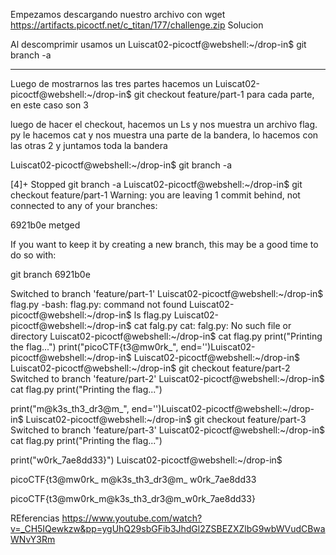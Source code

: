 Empezamos descargando nuestro archivo con 
wget https://artifacts.picoctf.net/c_titan/177/challenge.zip
Solucion

Al descomprimir usamos un 
Luiscat02-picoctf@webshell:~/drop-in$ git  branch -a 


------------------------
Luego de mostrarnos las tres partes hacemos un Luiscat02-picoctf@webshell:~/drop-in$ git checkout feature/part-1 
para cada parte, en este caso son 3

luego de hacer el checkout, hacemos un Ls y nos muestra un archivo flag. py 
le hacemos cat y nos muestra una parte de la bandera, lo hacemos con las otras 2 y juntamos toda la bandera 


Luiscat02-picoctf@webshell:~/drop-in$ git  branch -a 

[4]+  Stopped                 git branch -a
Luiscat02-picoctf@webshell:~/drop-in$ git checkout feature/part-1
Warning: you are leaving 1 commit behind, not connected to
any of your branches:

  6921b0e metged

If you want to keep it by creating a new branch, this may be a good time
to do so with:

 git branch <new-branch-name> 6921b0e

Switched to branch 'feature/part-1'
Luiscat02-picoctf@webshell:~/drop-in$ flag.py
-bash: flag.py: command not found
Luiscat02-picoctf@webshell:~/drop-in$ ls
flag.py
Luiscat02-picoctf@webshell:~/drop-in$ cat falg.py
cat: falg.py: No such file or directory
Luiscat02-picoctf@webshell:~/drop-in$ cat flag.py
print("Printing the flag...")
print("picoCTF{t3@mw0rk_", end='')Luiscat02-picoctf@webshell:~/drop-in$ 
Luiscat02-picoctf@webshell:~/drop-in$ 
Luiscat02-picoctf@webshell:~/drop-in$ git checkout feature/part-2
Switched to branch 'feature/part-2'
Luiscat02-picoctf@webshell:~/drop-in$ cat flag.py
print("Printing the flag...")

print("m@k3s_th3_dr3@m_", end='')Luiscat02-picoctf@webshell:~/drop-in$ 
Luiscat02-picoctf@webshell:~/drop-in$ git checkout feature/part-3
Switched to branch 'feature/part-3'
Luiscat02-picoctf@webshell:~/drop-in$ cat flag.py
print("Printing the flag...")

print("w0rk_7ae8dd33}")
Luiscat02-picoctf@webshell:~/drop-in$ 


picoCTF{t3@mw0rk_
m@k3s_th3_dr3@m_
w0rk_7ae8dd33

picoCTF{t3@mw0rk_m@k3s_th3_dr3@m_w0rk_7ae8dd33}

REferencias
https://www.youtube.com/watch?v=_CH5IQewkzw&pp=ygUhQ29sbGFib3JhdGl2ZSBEZXZlbG9wbWVudCBwaWNvY3Rm